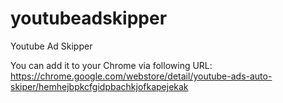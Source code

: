 # youtubeadskipper
Youtube Ad Skipper

You can add it to your Chrome via following URL:
https://chrome.google.com/webstore/detail/youtube-ads-auto-skiper/hemhejbpkcfgidpbachkjofkapejekak
